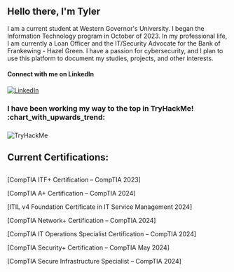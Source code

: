 ## Hello there, I'm Tyler

I am a current student at Western Governor's University. I began the Information Technology program in October of 2023. In my professional life, I am currently a Loan Officer and the IT/Security Advocate for the Bank of Frankewing - 
Hazel Green. I have a passion for cybersecurity, and I plan to use this platform to document my studies, projects, and other interests. 


<h4>Connect with me on LinkedIn<h4></h4>
 
[![LinkedIn](https://img.shields.io/badge/LinkedIn-Profile-blue?style=flat-square&logo=linkedin)](https://www.linkedin.com/in/tyler-oliver-02b66b261/)


<h3>I have been working my way to the top in TryHackMe! :chart_with_upwards_trend:<h3></h3>

<img src="https://tryhackme-badges.s3.amazonaws.com/60m6y.png" alt="TryHackMe">

 <h2>Current Certifications:<h2></h2>
  
  [CompTIA ITF+ Certification – CompTIA 2023]
  
  [CompTIA A+ Certification – CompTIA 2024]
  
  [ITIL v4 Foundation Certificate in IT Service Management 2024]
  
  [CompTIA Network+ Certification – CompTIA 2024]
  
  [CompTIA IT Operations Specialist Certification – CompTIA 2024]
  
  [CompTIA Security+ Certification – CompTIA May 2024]
  
  [CompTIA Secure Infrastructure Specialist – CompTIA 2024]







<!--
**toliver13/toliver13** is a ✨ _special_ ✨ repository because its `README.md` (this file) appears on your GitHub profile.
 
Here are some ideas to get you started:

- 🔭 I’m currently working on ...
- 🌱 I’m currently learning ...
- 👯 I’m looking to collaborate on ...
- 🤔 I’m looking for help with ...
- 💬 Ask me about ...
- 📫 How to reach me: ...
- 😄 Pronouns: ...
- ⚡ Fun fact: ...
-->
